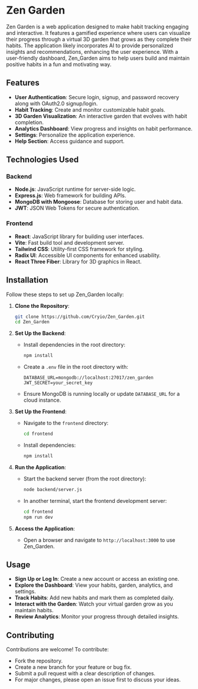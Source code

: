 # Zen Garden

Zen Garden is a web application designed to make habit tracking engaging and interactive. It features a gamified experience where users can visualize their progress through a virtual 3D garden that grows as they complete their habits. The application likely incorporates AI to provide personalized insights and recommendations, enhancing the user experience. With a user-friendly dashboard, Zen_Garden aims to help users build and maintain positive habits in a fun and motivating way.

## Features

- **User Authentication**: Secure login, signup, and password recovery along with OAuth2.0 signup/login. 
- **Habit Tracking**: Create and monitor customizable habit goals.
- **3D Garden Visualization**: An interactive garden that evolves with habit completion.
- **Analytics Dashboard**: View progress and insights on habit performance.
- **Settings**: Personalize the application experience.
- **Help Section**: Access guidance and support.

## Technologies Used

### Backend
- **Node.js**: JavaScript runtime for server-side logic.
- **Express.js**: Web framework for building APIs.
- **MongoDB with Mongoose**: Database for storing user and habit data.
- **JWT**: JSON Web Tokens for secure authentication.

### Frontend
- **React**: JavaScript library for building user interfaces.
- **Vite**: Fast build tool and development server.
- **Tailwind CSS**: Utility-first CSS framework for styling.
- **Radix UI**: Accessible UI components for enhanced usability.
- **React Three Fiber**: Library for 3D graphics in React.

## Installation

Follow these steps to set up Zen_Garden locally:

1. **Clone the Repository**:
   ```bash
   git clone https://github.com/Cryio/Zen_Garden.git
   cd Zen_Garden
   ```

2. **Set Up the Backend**:
   - Install dependencies in the root directory:
     ```bash
     npm install
     ```
   - Create a `.env` file in the root directory with:
     ```
     DATABASE_URL=mongodb://localhost:27017/zen_garden
     JWT_SECRET=your_secret_key
     ```
   - Ensure MongoDB is running locally or update `DATABASE_URL` for a cloud instance.

3. **Set Up the Frontend**:
   - Navigate to the `frontend` directory:
     ```bash
     cd frontend
     ```
   - Install dependencies:
     ```bash
     npm install
     ```

4. **Run the Application**:
   - Start the backend server (from the root directory):
     ```bash
     node backend/server.js
     ```
   - In another terminal, start the frontend development server:
     ```bash
     cd frontend
     npm run dev
     ```

5. **Access the Application**:
   - Open a browser and navigate to `http://localhost:3000` to use Zen_Garden.

## Usage

- **Sign Up or Log In**: Create a new account or access an existing one.
- **Explore the Dashboard**: View your habits, garden, analytics, and settings.
- **Track Habits**: Add new habits and mark them as completed daily.
- **Interact with the Garden**: Watch your virtual garden grow as you maintain habits.
- **Review Analytics**: Monitor your progress through detailed insights.

## Contributing

Contributions are welcome! To contribute:
- Fork the repository.
- Create a new branch for your feature or bug fix.
- Submit a pull request with a clear description of changes.
- For major changes, please open an issue first to discuss your ideas.

